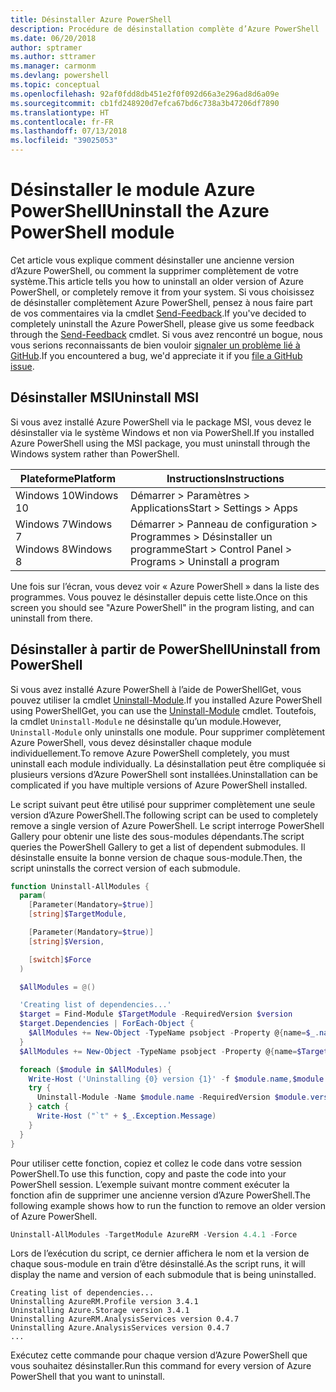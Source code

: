 ```yaml
---
title: Désinstaller Azure PowerShell
description: Procédure de désinstallation complète d’Azure PowerShell
ms.date: 06/20/2018
author: sptramer
ms.author: sttramer
ms.manager: carmonm
ms.devlang: powershell
ms.topic: conceptual
ms.openlocfilehash: 92af0fdd8db451e2f0f092d66a3e296ad8d6a09e
ms.sourcegitcommit: cb1fd248920d7efca67bd6c738a3b47206df7890
ms.translationtype: HT
ms.contentlocale: fr-FR
ms.lasthandoff: 07/13/2018
ms.locfileid: "39025053"
---
```

# <a name="uninstall-the-azure-powershell-module"></a><span data-ttu-id="d0837-103">Désinstaller le module Azure PowerShell</span><span class="sxs-lookup"><span data-stu-id="d0837-103">Uninstall the Azure PowerShell module</span></span>

<span data-ttu-id="d0837-104">Cet article vous explique comment désinstaller une ancienne version d’Azure PowerShell, ou comment la supprimer complètement de votre système.</span><span class="sxs-lookup"><span data-stu-id="d0837-104">This article tells you how to uninstall an older version of Azure PowerShell, or completely remove it from your system.</span></span> <span data-ttu-id="d0837-105">Si vous choisissez de désinstaller complètement Azure PowerShell, pensez à nous faire part de vos commentaires via la cmdlet [Send-Feedback](/powershell/module/azurerm.profile/send-feedback).</span><span class="sxs-lookup"><span data-stu-id="d0837-105">If you've decided to completely uninstall the Azure PowerShell, please give us some feedback through the [Send-Feedback](/powershell/module/azurerm.profile/send-feedback) cmdlet.</span></span>
<span data-ttu-id="d0837-106">Si vous avez rencontré un bogue, nous vous serions reconnaissants de bien vouloir [signaler un problème lié à GitHub](https://github.com/azure/azure-powershell/issues).</span><span class="sxs-lookup"><span data-stu-id="d0837-106">If you encountered a bug, we'd appreciate it if you [file a GitHub issue](https://github.com/azure/azure-powershell/issues).</span></span>

## <a name="uninstall-msi"></a><span data-ttu-id="d0837-107">Désinstaller MSI</span><span class="sxs-lookup"><span data-stu-id="d0837-107">Uninstall MSI</span></span>

<span data-ttu-id="d0837-108">Si vous avez installé Azure PowerShell via le package MSI, vous devez le désinstaller via le système Windows et non via PowerShell.</span><span class="sxs-lookup"><span data-stu-id="d0837-108">If you installed Azure PowerShell using the MSI package, you must uninstall through the Windows system rather than PowerShell.</span></span>

| <span data-ttu-id="d0837-109">Plateforme</span><span class="sxs-lookup"><span data-stu-id="d0837-109">Platform</span></span> | <span data-ttu-id="d0837-110">Instructions</span><span class="sxs-lookup"><span data-stu-id="d0837-110">Instructions</span></span> |
|----------|--------------|
| <span data-ttu-id="d0837-111">Windows 10</span><span class="sxs-lookup"><span data-stu-id="d0837-111">Windows 10</span></span> | <span data-ttu-id="d0837-112">Démarrer > Paramètres > Applications</span><span class="sxs-lookup"><span data-stu-id="d0837-112">Start > Settings > Apps</span></span> |
| <span data-ttu-id="d0837-113">Windows 7</span><span class="sxs-lookup"><span data-stu-id="d0837-113">Windows 7</span></span> </br><span data-ttu-id="d0837-114">Windows 8</span><span class="sxs-lookup"><span data-stu-id="d0837-114">Windows 8</span></span> | <span data-ttu-id="d0837-115">Démarrer > Panneau de configuration > Programmes > Désinstaller un programme</span><span class="sxs-lookup"><span data-stu-id="d0837-115">Start > Control Panel > Programs > Uninstall a program</span></span> |

<span data-ttu-id="d0837-116">Une fois sur l’écran, vous devez voir « Azure PowerShell » dans la liste des programmes. Vous pouvez le désinstaller depuis cette liste.</span><span class="sxs-lookup"><span data-stu-id="d0837-116">Once on this screen you should see "Azure PowerShell" in the program listing, and can uninstall from there.</span></span>

## <a name="uninstall-from-powershell"></a><span data-ttu-id="d0837-117">Désinstaller à partir de PowerShell</span><span class="sxs-lookup"><span data-stu-id="d0837-117">Uninstall from PowerShell</span></span>

<span data-ttu-id="d0837-118">Si vous avez installé Azure PowerShell à l’aide de PowerShellGet, vous pouvez utiliser la cmdlet [Uninstall-Module](/powershell/module/powershellget/uninstall-module).</span><span class="sxs-lookup"><span data-stu-id="d0837-118">If you installed Azure PowerShell using PowerShellGet, you can use the [Uninstall-Module](/powershell/module/powershellget/uninstall-module) cmdlet.</span></span> <span data-ttu-id="d0837-119">Toutefois, la cmdlet `Uninstall-Module` ne désinstalle qu’un module.</span><span class="sxs-lookup"><span data-stu-id="d0837-119">However, `Uninstall-Module` only uninstalls one module.</span></span> <span data-ttu-id="d0837-120">Pour supprimer complètement Azure PowerShell, vous devez désinstaller chaque module individuellement.</span><span class="sxs-lookup"><span data-stu-id="d0837-120">To remove Azure PowerShell completely, you must uninstall each module individually.</span></span> <span data-ttu-id="d0837-121">La désinstallation peut être compliquée si plusieurs versions d’Azure PowerShell sont installées.</span><span class="sxs-lookup"><span data-stu-id="d0837-121">Uninstallation can be complicated if you have multiple versions of Azure PowerShell installed.</span></span>

<span data-ttu-id="d0837-122">Le script suivant peut être utilisé pour supprimer complètement une seule version d’Azure PowerShell.</span><span class="sxs-lookup"><span data-stu-id="d0837-122">The following script can be used to completely remove a single version of Azure PowerShell.</span></span> <span data-ttu-id="d0837-123">Le script interroge PowerShell Gallery pour obtenir une liste des sous-modules dépendants.</span><span class="sxs-lookup"><span data-stu-id="d0837-123">The script queries the PowerShell Gallery to get a list of dependent submodules.</span></span> <span data-ttu-id="d0837-124">Il désinstalle ensuite la bonne version de chaque sous-module.</span><span class="sxs-lookup"><span data-stu-id="d0837-124">Then, the script uninstalls the correct version of each submodule.</span></span>

```powershell
function Uninstall-AllModules {
  param(
    [Parameter(Mandatory=$true)]
    [string]$TargetModule,

    [Parameter(Mandatory=$true)]
    [string]$Version,

    [switch]$Force
  )

  $AllModules = @()

  'Creating list of dependencies...'
  $target = Find-Module $TargetModule -RequiredVersion $version
  $target.Dependencies | ForEach-Object {
    $AllModules += New-Object -TypeName psobject -Property @{name=$_.name; version=$_.requiredversion}
  }
  $AllModules += New-Object -TypeName psobject -Property @{name=$TargetModule; version=$Version}

  foreach ($module in $AllModules) {
    Write-Host ('Uninstalling {0} version {1}' -f $module.name,$module.version)
    try {
      Uninstall-Module -Name $module.name -RequiredVersion $module.version -Force:$Force -ErrorAction Stop
    } catch {
      Write-Host ("`t" + $_.Exception.Message)
    }
  }
}
```

<span data-ttu-id="d0837-125">Pour utiliser cette fonction, copiez et collez le code dans votre session PowerShell.</span><span class="sxs-lookup"><span data-stu-id="d0837-125">To use this function, copy and paste the code into your PowerShell session.</span></span> <span data-ttu-id="d0837-126">L’exemple suivant montre comment exécuter la fonction afin de supprimer une ancienne version d’Azure PowerShell.</span><span class="sxs-lookup"><span data-stu-id="d0837-126">The following example shows how to run the function to remove an older version of Azure PowerShell.</span></span>

```powershell
Uninstall-AllModules -TargetModule AzureRM -Version 4.4.1 -Force
```

<span data-ttu-id="d0837-127">Lors de l’exécution du script, ce dernier affichera le nom et la version de chaque sous-module en train d’être désinstallé.</span><span class="sxs-lookup"><span data-stu-id="d0837-127">As the script runs, it will display the name and version of each submodule that is being uninstalled.</span></span>

```output
Creating list of dependencies...
Uninstalling AzureRM.Profile version 3.4.1
Uninstalling Azure.Storage version 3.4.1
Uninstalling AzureRM.AnalysisServices version 0.4.7
Uninstalling Azure.AnalysisServices version 0.4.7
...
```

<span data-ttu-id="d0837-128">Exécutez cette commande pour chaque version d’Azure PowerShell que vous souhaitez désinstaller.</span><span class="sxs-lookup"><span data-stu-id="d0837-128">Run this command for every version of Azure PowerShell that you want to uninstall.</span></span>
